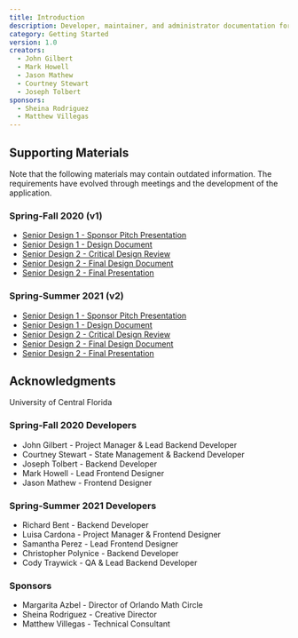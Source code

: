 ```yaml
---
title: Introduction
description: Developer, maintainer, and administrator documentation for the Orlando Math Circle event calendar application.
category: Getting Started
version: 1.0
creators:
  - John Gilbert
  - Mark Howell
  - Jason Mathew
  - Courtney Stewart
  - Joseph Tolbert
sponsors:
  - Sheina Rodriguez
  - Matthew Villegas
---
```


## Supporting Materials

Note that the following materials may contain outdated information. The requirements have evolved through meetings and the development of the application.

### Spring-Fall 2020 (v1)

- <a href="downloads/Orlando Math Circle Pitch.pdf">Senior Design 1 - Sponsor Pitch Presentation</a>
- <a href="downloads/SD1 Final Design Document.pdf">Senior Design 1 - Design Document</a>
- <a href="downloads/CDR Presentation.pdf">Senior Design 2 - Critical Design Review</a>
- <a href="downloads/SD2 Final Design Document.pdf">Senior Design 2 - Final Design Document</a>
- <a href="downloads/Final Presentation.pdf">Senior Design 2 - Final Presentation</a>

### Spring-Summer 2021 (v2)

- <a href="downloads/Orlando Math Circle Pitch v2.pdf">Senior Design 1 - Sponsor Pitch Presentation</a>
- <a href="downloads/SD1 Final Design Document v2.pdf">Senior Design 1 - Design Document</a>
- <a href="downloads/CDR Presentation v2.pdf">Senior Design 2 - Critical Design Review</a>
- <a href="downloads/SD2 Final Design Document v2.pdf">Senior Design 2 - Final Design Document</a>
- <a href="downloads/Final Presentation v2.pdf">Senior Design 2 - Final Presentation</a>

## Acknowledgments

University of Central Florida

### Spring-Fall 2020 Developers

- <badge style="margin: 0">John Gilbert</badge> - Project Manager & Lead Backend Developer
- <badge style="margin: 0">Courtney Stewart</badge> - State Management & Backend Developer
- <badge style="margin: 0">Joseph Tolbert</badge> - Backend Developer
- <badge style="margin: 0">Mark Howell</badge> - Lead Frontend Designer
- <badge style="margin: 0">Jason Mathew</badge> - Frontend Designer


### Spring-Summer 2021 Developers

- <badge style="margin: 0">Richard Bent</badge> - Backend Developer
- <badge style="margin: 0">Luisa Cardona</badge> - Project Manager & Frontend Designer
- <badge style="margin: 0">Samantha Perez</badge> - Lead Frontend Designer
- <badge style="margin: 0">Christopher Polynice</badge> - Backend Developer
- <badge style="margin: 0">Cody Traywick</badge> - QA & Lead Backend Developer


### Sponsors

- <badge style="margin: 0">Margarita Azbel</badge> - Director of Orlando Math Circle
- <badge style="margin: 0">Sheina Rodriguez</badge> - Creative Director
- <badge style="margin: 0">Matthew Villegas</badge> - Technical Consultant
